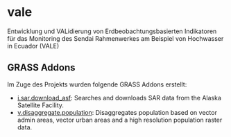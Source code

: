 # vale
Entwicklung und VALidierung von Erdbeobachtungsbasierten Indikatoren für das Monitoring des Sendai Rahmenwerkes am Beispiel von Hochwasser in Ecuador (VALE)

## GRASS Addons
Im Zuge des Projekts wurden folgende GRASS Addons erstellt:
- [i.sar.download_asf](https://github.com/mundialis/i.sar.download_asf): Searches and downloads SAR data from the Alaska Satellite Facility.
- [v.disaggregate.population](https://github.com/mundialis/v.disaggregate.population): Disaggregates population based on vector admin areas, vector urban areas and a high resolution population raster data.
